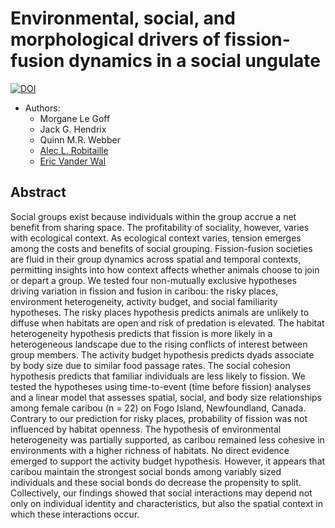 # Environmental, social, and morphological drivers of fission-fusion dynamics in a social ungulate


[![DOI](https://zenodo.org/badge/666180962.svg)](https://zenodo.org/badge/latestdoi/666180962)


-   Authors:
    - Morgane Le Goff
    - Jack G. Hendrix
    - Quinn M.R. Webber
    - [Alec L. Robitaille](http://robitalec.ca)
    - [Eric Vander Wal](http://weel.gitlab.io)


##  Abstract

Social groups exist because individuals within the group accrue a net benefit
from sharing space. The profitability of sociality, however, varies with
ecological context. As ecological context varies, tension emerges among the
costs and benefits of social grouping. Fission-fusion societies are fluid in
their group dynamics across spatial and temporal contexts, permitting insights
into how context affects whether animals choose to join or depart a group. We
tested four non-mutually exclusive hypotheses driving variation in fission and
fusion in caribou: the risky places, environment heterogeneity, activity budget,
and social familiarity hypotheses. The risky places hypothesis predicts animals
are unlikely to diffuse when habitats are open and risk of predation is
elevated. The habitat heterogeneity hypothesis predicts that fission is more
likely in a heterogeneous landscape due to the rising conflicts of interest
between group members. The activity budget hypothesis predicts dyads associate
by body size due to similar food passage rates. The social cohesion hypothesis
predicts that familiar individuals are less likely to fission. We tested the
hypotheses using time-to-event (time before fission) analyses and a linear model
that assesses spatial, social, and body size relationships among female caribou
(n = 22) on Fogo Island, Newfoundland, Canada. Contrary to our prediction for
risky places, probability of fission was not influenced by habitat openness. The
hypothesis of environmental heterogeneity was partially supported, as caribou
remained less cohesive in environments with a higher richness of habitats. No
direct evidence emerged to support the activity budget hypothesis. However, it
appears that caribou maintain the strongest social bonds among variably sized
individuals and these social bonds do decrease the propensity to split.
Collectively, our findings showed that social interactions may depend not only
on individual identity and characteristics, but also the spatial context in
which these interactions occur.